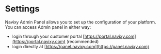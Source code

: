 # Settings

Navixy Admin Panel allows you to set up the configuration of your platform. You can access Admin panel in either way:

- login through your customer portal [https://portal.navixy.com](https://portal.navixy.com) (recommended)
- login directly at [https://panel.navixy.com](https://panel.navixy.com)